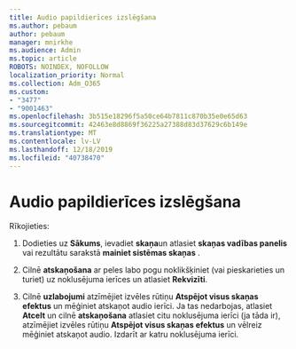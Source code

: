 ```yaml
---
title: Audio papildierīces izslēgšana
ms.author: pebaum
author: pebaum
manager: mnirkhe
ms.audience: Admin
ms.topic: article
ROBOTS: NOINDEX, NOFOLLOW
localization_priority: Normal
ms.collection: Adm_O365
ms.custom:
- "3477"
- "9001463"
ms.openlocfilehash: 3b515e18296f5a50ce64b7811c870b35e0e65d63
ms.sourcegitcommit: 42463e8d8869f36225a27388d83d37629c6b149e
ms.translationtype: MT
ms.contentlocale: lv-LV
ms.lasthandoff: 12/18/2019
ms.locfileid: "40738470"
---
```

# <a name="turn-off-audio-enhancement"></a>Audio papildierīces izslēgšana

Rīkojieties:

1. Dodieties uz **Sākums**, ievadiet **skaņa**un atlasiet **skaņas vadības panelis** vai rezultātu sarakstā **mainiet sistēmas skaņas** .

2. Cilnē **atskaņošana** ar peles labo pogu noklikšķiniet (vai pieskarieties un turiet) uz noklusējuma ierīces un atlasiet **Rekvizīti**.

3. Cilnē **uzlabojumi** atzīmējiet izvēles rūtiņu **Atspējot visus skaņas efektus** un mēģiniet atskaņot audio ierīci. Ja tas nedarbojas, atlasiet **Atcelt** un cilnē **atskaņošana** atlasiet citu noklusējuma ierīci (ja tāda ir), atzīmējiet izvēles rūtiņu **Atspējot visus skaņas efektus** un vēlreiz mēģiniet atskaņot audio. Izdarīt ar katru noklusējuma ierīci.
